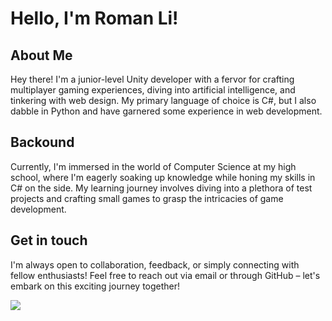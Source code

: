 # Hello, I'm Roman Li!

## About Me

Hey there! I'm a junior-level Unity developer with a fervor for crafting multiplayer gaming experiences, diving into artificial intelligence, and tinkering with web design. My primary language of choice is C#, but I also dabble in Python and have garnered some experience in web development.


## Backound

Currently, I'm immersed in the world of Computer Science at my high school, where I'm eagerly soaking up knowledge while honing my skills in C# on the side. My learning journey involves diving into a plethora of test projects and crafting small games to grasp the intricacies of game development.

## Get in touch

I'm always open to collaboration, feedback, or simply connecting with fellow enthusiasts! Feel free to reach out via email or through GitHub – let's embark on this exciting journey together!

![]([https://github.com/Your_Repository_Name/Your_GIF_Name.gif](https://github.com/daekju35/daekju35/blob/main/snow-cat-3333906626.gif))
